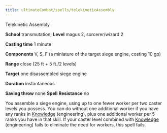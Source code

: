 ```yaml
---
title: ultimateCombat/spells/telekineticAssembly
---
```

Telekinetic Assembly

**School** transmutation; **Level** magus 2, sorcerer/wizard 2

**Casting time** 1 minute

**Components** V, S, F (a miniature of the target siege engine, costing 10 gp)

**Range** close (25 ft + 5 ft./2 levels)

**Target** one disassembled siege engine

**Duration** instantaneous

**Saving throw** none **Spell Resistance** no

You assemble a siege engine, using up to one fewer worker per two caster levels you possess. You can do without one additional worker if you have any ranks in [Knowledge](skills/knowledge.md#_knowledge) (engineering), plus one additional worker per 5 ranks you have in that skill. If your caster level combined with [Knowledge](skills/knowledge.md#_knowledge) (engineering) fails to eliminate the need for workers, this spell fails.

